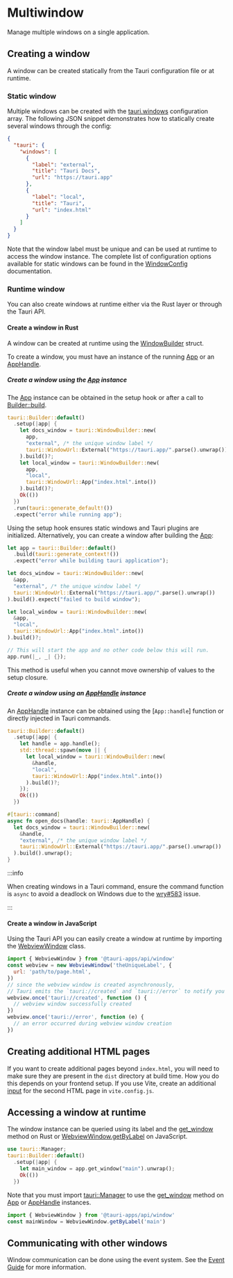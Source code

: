 # Multiwindow

Manage multiple windows on a single application.

## Creating a window

A window can be created statically from the Tauri configuration file or at runtime.

### Static window

Multiple windows can be created with the [tauri.windows] configuration array.
The following JSON snippet demonstrates how to statically create several windows through the config:

```json tauri.conf.json
{
  "tauri": {
    "windows": [
      {
        "label": "external",
        "title": "Tauri Docs",
        "url": "https://tauri.app"
      },
      {
        "label": "local",
        "title": "Tauri",
        "url": "index.html"
      }
    ]
  }
}
```

Note that the window label must be unique and can be used at runtime to access the window instance.
The complete list of configuration options available for static windows can be found in the [WindowConfig] documentation.

### Runtime window

You can also create windows at runtime either via the Rust layer or through the Tauri API.

#### Create a window in Rust

A window can be created at runtime using the [WindowBuilder] struct.

To create a window, you must have an instance of the running [App] or an [AppHandle].

##### Create a window using the [App] instance

The [App] instance can be obtained in the setup hook or after a call to [Builder::build].

```rust Using the setup hook
tauri::Builder::default()
  .setup(|app| {
    let docs_window = tauri::WindowBuilder::new(
      app,
      "external", /* the unique window label */
      tauri::WindowUrl::External("https://tauri.app/".parse().unwrap())
    ).build()?;
    let local_window = tauri::WindowBuilder::new(
      app,
      "local",
      tauri::WindowUrl::App("index.html".into())
    ).build()?;
    Ok(())
  })
  .run(tauri::generate_default!())
  .expect("error while running app");
```

Using the setup hook ensures static windows and Tauri plugins are initialized.
Alternatively, you can create a window after building the [App]:

```rust Using the built app
let app = tauri::Builder::default()
  .build(tauri::generate_context!())
  .expect("error while building tauri application");

let docs_window = tauri::WindowBuilder::new(
  &app,
  "external", /* the unique window label */
  tauri::WindowUrl::External("https://tauri.app/".parse().unwrap())
).build().expect("failed to build window");

let local_window = tauri::WindowBuilder::new(
  &app,
  "local",
  tauri::WindowUrl::App("index.html".into())
).build()?;

// This will start the app and no other code below this will run.
app.run(|_, _| {});
```

This method is useful when you cannot move ownership of values to the setup closure.

##### Create a window using an [AppHandle] instance

An [AppHandle] instance can be obtained using the [`App::handle`] function or directly injected in Tauri commands.

```rust Create a window in a separate thread
tauri::Builder::default()
  .setup(|app| {
    let handle = app.handle();
    std::thread::spawn(move || {
      let local_window = tauri::WindowBuilder::new(
        &handle,
        "local",
        tauri::WindowUrl::App("index.html".into())
      ).build()?;
    });
    Ok(())
  })
```

```rust Create a window in a Tauri command
#[tauri::command]
async fn open_docs(handle: tauri::AppHandle) {
  let docs_window = tauri::WindowBuilder::new(
    &handle,
    "external", /* the unique window label */
    tauri::WindowUrl::External("https://tauri.app/".parse().unwrap())
  ).build().unwrap();
}
```

:::info

When creating windows in a Tauri command, ensure the command function is `async` to avoid a deadlock on Windows due to the [wry#583] issue.

:::

#### Create a window in JavaScript

Using the Tauri API you can easily create a window at runtime by importing the [WebviewWindow] class.

```js Create a window using the WebviewWindow class
import { WebviewWindow } from '@tauri-apps/api/window'
const webview = new WebviewWindow('theUniqueLabel', {
  url: 'path/to/page.html',
})
// since the webview window is created asynchronously,
// Tauri emits the `tauri://created` and `tauri://error` to notify you of the creation response
webview.once('tauri://created', function () {
  // webview window successfully created
})
webview.once('tauri://error', function (e) {
  // an error occurred during webview window creation
})
```

## Creating additional HTML pages

If you want to create additional pages beyond `index.html`, you will need to make sure they are present in the `dist` directory at build time. How you do this depends on your frontend setup. If you use Vite, create an additional [input](https://vitejs.dev/guide/build.html#multi-page-app) for the second HTML page in `vite.config.js`.

## Accessing a window at runtime

The window instance can be queried using its label and the [get_window] method on Rust or [WebviewWindow.getByLabel] on JavaScript.

```rust Using get_window
use tauri::Manager;
tauri::Builder::default()
  .setup(|app| {
    let main_window = app.get_window("main").unwrap();
    Ok(())
  })
```

Note that you must import [tauri::Manager] to use the [get_window] method on [App] or [AppHandle] instances.

```js Using WebviewWindow.getByLabel
import { WebviewWindow } from '@tauri-apps/api/window'
const mainWindow = WebviewWindow.getByLabel('main')
```

## Communicating with other windows

Window communication can be done using the event system. See the [Event Guide] for more information.

[tauri.windows]: ../../api/config.md#tauriconfig.windows
[windowconfig]: ../../api/config.md#windowconfig
[windowbuilder]: https://docs.rs/tauri/1.0.0/tauri/window/struct.WindowBuilder.html
[app]: https://docs.rs/tauri/1.0.0/tauri/struct.App.html
[apphandle]: https://docs.rs/tauri/1.0.0/tauri/struct.AppHandle.html
[builder::build]: https://docs.rs/tauri/1.0.0/tauri/struct.Builder.html#method.build
[app::handle]: https://docs.rs/tauri/1.0.0/tauri/struct.App.html#method.handle
[get_window]: https://docs.rs/tauri/1.0.0/tauri/trait.Manager.html#method.get_window
[wry#583]: https://github.com/tauri-apps/wry/issues/583
[webviewwindow]: ../../api/js/window.md#webviewwindow
[webviewwindow.getbylabel]: ../../api/js/window.md#getbylabel
[tauri::manager]: https://docs.rs/tauri/1.0.0/tauri/trait.Manager.html
[event guide]: ./events.md
